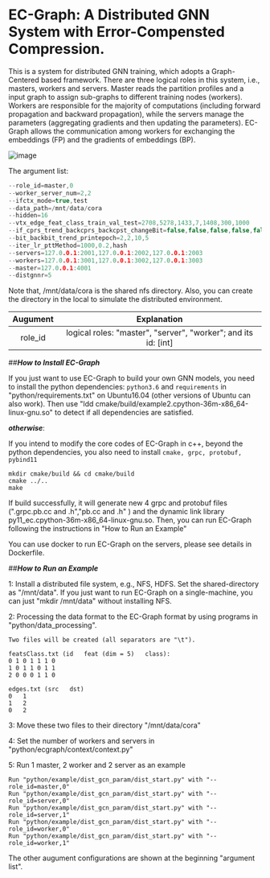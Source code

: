 # EC-Graph: A Distributed GNN System with Error-Compensted Compression.

This is a system for distributed GNN training, which adopts a Graph-Centered based framework. There are three logical roles in this system, i.e., masters, workers and servers. Master reads the partition profiles and a input graph to assign sub-graphs to different training nodes (workers). Workers are responsible for the majority of computations (including forward propagation and backward propagation), while the servers manage the parameters (aggregating gradients and then updating the parameters). EC-Graph allows the communication among workers for exchanging the embeddings (FP) and the gradients of embeddings (BP). 

![image](https://user-images.githubusercontent.com/20767715/139521729-c2b5a7ca-8a3a-47ab-9668-2ebb452837ca.png)


The argument list:
```c++
--role_id=master,0
--worker_server_num=2,2
--ifctx_mode=true,test
--data_path=/mnt/data/cora
--hidden=16
--vtx_edge_feat_class_train_val_test=2708,5278,1433,7,1408,300,1000
--if_cprs_trend_backcprs_backcpst_changeBit=false,false,false,false,false
--bit_backbit_trend_printepoch=2,2,10,5
--iter_lr_pttMethod=1000,0.2,hash
--servers=127.0.0.1:2001,127.0.0.1:2002,127.0.0.1:2003
--workers=127.0.0.1:3001,127.0.0.1:3002,127.0.0.1:3003
--master=127.0.0.1:4001
--distgnnr=5
```
Note that, /mnt/data/cora is the shared nfs directory. 
Also, you can create the directory in the local to simulate the 
distributed environment. 

| Augument | Explanation | 
| :-----:| :-----: |
| role_id | logical roles: "master", "server", "worker"; and its id: [int] | 


##**_How to Install EC-Graph_**

If you just want to use EC-Graph to build your own GNN models, you need to install the python dependencies:
`python3.6` and `requirements` in "python/requirements.txt" on Ubuntu16.04 (other versions of Ubuntu can also work).
Then use "ldd cmake/build/example2.cpython-36m-x86_64-linux-gnu.so" to detect if all dependencies are satisfied. 

**_otherwise_**:

If you intend to modify the core codes of EC-Graph in c++, beyond the python dependencies, you also need to install `cmake, grpc, protobuf, pybind11`

```
mkdir cmake/build && cd cmake/build
cmake ../..
make
```

If build successfully, it will generate new 4 grpc and protobuf files (".grpc.pb.cc and .h","pb.cc and .h" )
 and the dynamic link library py11_ec.cpython-36m-x86_64-linux-gnu.so. Then, you can run EC-Graph
 following the instructions in "How to Run an Example"


You can use docker to run EC-Graph on the servers, please see details in Dockerfile.

##**_How to Run an Example_**

1: Install a distributed file system, e.g., NFS, HDFS. Set the shared-directory as "/mnt/data". 
If you just want to run EC-Graph on a single-machine, you can just "mkdir /mnt/data" without installing NFS.

2: Processing the data format to the EC-Graph format by using programs in "python/data_processing".
```
Two files will be created (all separators are "\t"). 

featsClass.txt (id   feat (dim = 5)   class):
0 1 0 1 1 1 0
1 0 1 1 0 1 1
2 0 0 0 1 1 0

edges.txt (src   dst)
0   1
1   2
0   2
``` 

3: Move these two files to their directory "/mnt/data/cora"

4: Set the number of workers and servers in "python/ecgraph/context/context.py"

5: Run 1 master, 2 worker and 2 server as an example
```
Run "python/example/dist_gcn_param/dist_start.py" with "--role_id=master,0"
Run "python/example/dist_gcn_param/dist_start.py" with "--role_id=server,0"
Run "python/example/dist_gcn_param/dist_start.py" with "--role_id=server,1"
Run "python/example/dist_gcn_param/dist_start.py" with "--role_id=worker,0"
Run "python/example/dist_gcn_param/dist_start.py" with "--role_id=worker,1"
```
The other augument configurations are shown at the beginning "argument list".



